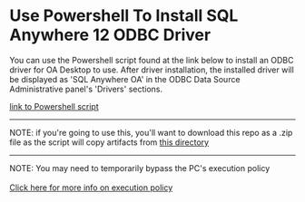 # Use Powershell To Install SQL Anywhere 12 ODBC Driver 

You can use the Powershell script found at the link below to install an ODBC driver for OA Desktop to use.
After driver installation, the installed driver will be displayed as 'SQL Anywhere OA' in the ODBC Data Source Administrative panel's 'Drivers' sections.


[link to Powershell script](./PrerequisiteHelpers/CreateOdbcProvider.ps1)


<hr>

NOTE: if you're going to use this, you'll want to download this repo as a .zip file as the script will copy artifacts from [this directory](./bin)

<hr>


NOTE: You may need to temporarily bypass the PC's execution policy 
<br><br>
    <a href="https://docs.microsoft.com/en-us/powershell/module/microsoft.powershell.core/about/about_execution_policies?view=powershell-5.1">
        Click here for more info on execution policy
    </a>